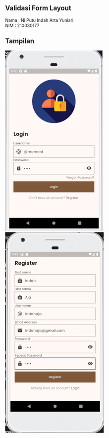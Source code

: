 ## Validasi Form Layout
Nama : Ni Putu Indah Arta Yuniari <br> NIM : 210030177

## Tampilan
![Preview](assets/screenshots/login.png)
![Preview](assets/screenshots/register.png)